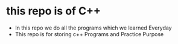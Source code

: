 # this repo is of C++

- In this repo we do all the programs which we learned Everyday
- This repo is for storing c++ Programs and Practice Purpose 